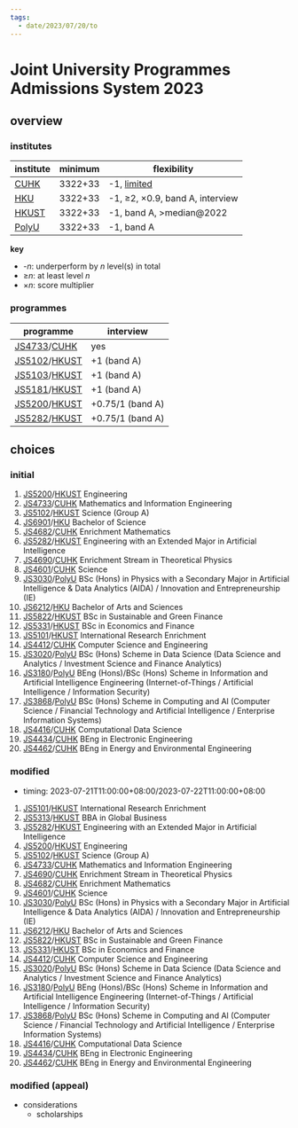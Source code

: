 ```yaml
---
tags:
  - date/2023/07/20/to
---
```


# Joint University Programmes Admissions System 2023

[CUHK]: https://www.jupas.edu.hk/en/programmes-offered/cuhk/
[HKU]: https://www.jupas.edu.hk/en/programmes-offered/hku/
[HKUST]: https://www.jupas.edu.hk/en/programmes-offered/hkust/
[JS3020]: https://www.jupas.edu.hk/en/programme/polyu/JS3020/
[JS3030]: https://www.jupas.edu.hk/en/programme/polyu/JS3030/
[JS3180]: https://www.jupas.edu.hk/en/programme/polyu/JS3180/
[JS3868]: https://www.jupas.edu.hk/en/programme/polyu/JS3868/
[JS4412]: https://www.jupas.edu.hk/en/programme/cuhk/JS4412/
[JS4416]: https://www.jupas.edu.hk/en/programme/cuhk/JS4416/
[JS4434]: https://www.jupas.edu.hk/en/programme/cuhk/JS4434/
[JS4462]: https://www.jupas.edu.hk/en/programme/cuhk/JS4462/
[JS4601]: https://www.jupas.edu.hk/en/programme/cuhk/JS4601/
[JS4682]: https://www.jupas.edu.hk/en/programme/cuhk/JS4682/
[JS4690]: https://www.jupas.edu.hk/en/programme/cuhk/JS4690/
[JS4733]: https://www.jupas.edu.hk/en/programme/cuhk/JS4733/
[JS5101]: https://www.jupas.edu.hk/en/programme/hkust/JS5101/
[JS5102]: https://www.jupas.edu.hk/en/programme/hkust/JS5102/
[JS5103]: https://www.jupas.edu.hk/en/programme/hkust/JS5103/
[JS5181]: https://www.jupas.edu.hk/en/programme/hkust/JS5181/
[JS5200]: https://www.jupas.edu.hk/en/programme/hkust/JS5200/
[JS5282]: https://www.jupas.edu.hk/en/programme/hkust/JS5282/
[JS5313]: https://www.jupas.edu.hk/en/programme/hkust/JS5313/
[JS5331]: https://www.jupas.edu.hk/en/programme/hkust/JS5331/
[JS5332]: https://www.jupas.edu.hk/en/programme/hkust/JS5332/
[JS5822]: https://www.jupas.edu.hk/en/programme/hkust/JS5822/
[JS5901]: https://www.jupas.edu.hk/en/programme/hkust/JS5901/
[JS6212]: https://www.jupas.edu.hk/en/programme/hku/JS6212/
[JS6901]: https://www.jupas.edu.hk/en/programme/hku/JS6901/
[PolyU]: https://www.jupas.edu.hk/en/programmes-offered/polyu/

## overview

### institutes

| institute | minimum | flexibility |
|-|-|-|
| [CUHK] | 3322+33 | -1, [limited](https://www.cuhk.edu.hk/adm/jupas/flexible_admission_arrangement_2023.pdf) |
| [HKU] | 3322+33 | -1, ≥2, ×0.9, band A, interview |
| [HKUST] | 3322+33 | -1, band A, >median@2022 |
| [PolyU] | 3322+33 | -1, band A |

__key__
- -_n_: underperform by _n_ level(s) in total
- ≥_n_: at least level _n_
- ×_n_: score multiplier

### programmes

| programme | interview |
|-|-|
| [JS4733]/[CUHK] | yes |
| [JS5102]/[HKUST] | +1 (band A) |
| [JS5103]/[HKUST] | +1 (band A) |
| [JS5181]/[HKUST] | +1 (band A) |
| [JS5200]/[HKUST] | +0.75/1 (band A) |
| [JS5282]/[HKUST] | +0.75/1 (band A) |

## choices

### initial

1. [JS5200]/[HKUST] Engineering
2. [JS4733]/[CUHK] Mathematics and Information Engineering
3. [JS5102]/[HKUST] Science (Group A)
4. [JS6901]/[HKU] Bachelor of Science
5. [JS4682]/[CUHK] Enrichment Mathematics
6. [JS5282]/[HKUST] Engineering with an Extended Major in Artificial Intelligence
7. [JS4690]/[CUHK] Enrichment Stream in Theoretical Physics
8. [JS4601]/[CUHK] Science
9. [JS3030]/[PolyU] BSc (Hons) in Physics with a Secondary Major in Artificial Intelligence & Data Analytics (AIDA) / Innovation and Entrepreneurship (IE)
10. [JS6212]/[HKU] Bachelor of Arts and Sciences
11. [JS5822]/[HKUST] BSc in Sustainable and Green Finance
12. [JS5331]/[HKUST] BSc in Economics and Finance
13. [JS5101]/[HKUST] International Research Enrichment
14. [JS4412]/[CUHK] Computer Science and Engineering
15. [JS3020]/[PolyU] BSc (Hons) Scheme in Data Science (Data Science and Analytics / Investment Science and Finance Analytics)
16. [JS3180]/[PolyU] BEng (Hons)/BSc (Hons) Scheme in Information and Artificial Intelligence Engineering (Internet-of-Things / Artificial Intelligence / Information Security)
17. [JS3868]/[PolyU] BSc (Hons) Scheme in Computing and AI (Computer Science / Financial Technology and Artificial Intelligence / Enterprise Information Systems)
18. [JS4416]/[CUHK] Computational Data Science
19. [JS4434]/[CUHK] BEng in Electronic Engineering
20. [JS4462]/[CUHK] BEng in Energy and Environmental Engineering

### modified

- timing: 2023-07-21T11:00:00+08:00/2023-07-22T11:00:00+08:00

1. [JS5101]/[HKUST] International Research Enrichment
2. [JS5313]/[HKUST] BBA in Global Business
3. [JS5282]/[HKUST] Engineering with an Extended Major in Artificial Intelligence
4. [JS5200]/[HKUST] Engineering
5. [JS5102]/[HKUST] Science (Group A)
6. [JS4733]/[CUHK] Mathematics and Information Engineering
7. [JS4690]/[CUHK] Enrichment Stream in Theoretical Physics
8. [JS4682]/[CUHK] Enrichment Mathematics
9. [JS4601]/[CUHK] Science
10. [JS3030]/[PolyU] BSc (Hons) in Physics with a Secondary Major in Artificial Intelligence & Data Analytics (AIDA) / Innovation and Entrepreneurship (IE)
11. [JS6212]/[HKU] Bachelor of Arts and Sciences
12. [JS5822]/[HKUST] BSc in Sustainable and Green Finance
13. [JS5331]/[HKUST] BSc in Economics and Finance
14. [JS4412]/[CUHK] Computer Science and Engineering
15. [JS3020]/[PolyU] BSc (Hons) Scheme in Data Science (Data Science and Analytics / Investment Science and Finance Analytics)
16. [JS3180]/[PolyU] BEng (Hons)/BSc (Hons) Scheme in Information and Artificial Intelligence Engineering (Internet-of-Things / Artificial Intelligence / Information Security)
17. [JS3868]/[PolyU] BSc (Hons) Scheme in Computing and AI (Computer Science / Financial Technology and Artificial Intelligence / Enterprise Information Systems)
18. [JS4416]/[CUHK] Computational Data Science
19. [JS4434]/[CUHK] BEng in Electronic Engineering
20. [JS4462]/[CUHK] BEng in Energy and Environmental Engineering

### modified (appeal)

- considerations
	- scholarships
